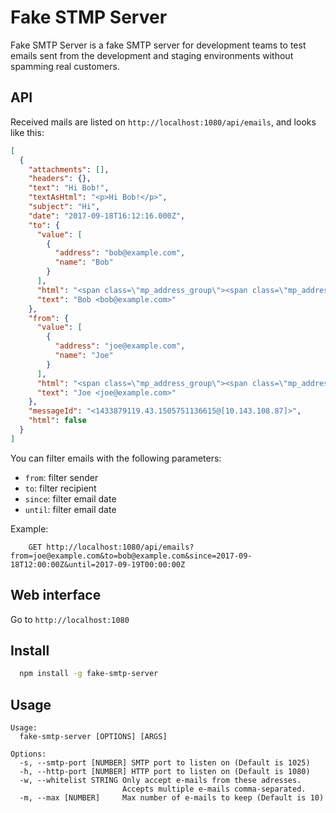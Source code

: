 
# Fake STMP Server

Fake SMTP Server is a fake SMTP server for development teams to test emails sent from the development and staging 
environments without spamming real customers.

## API

Received mails are listed on `http://localhost:1080/api/emails`, and looks like this:

```json
[
  {
    "attachments": [],
    "headers": {},
    "text": "Hi Bob!",
    "textAsHtml": "<p>Hi Bob!</p>",
    "subject": "Hi",
    "date": "2017-09-18T16:12:16.000Z",
    "to": {
      "value": [
        {
          "address": "bob@example.com",
          "name": "Bob"
        }
      ],
      "html": "<span class=\"mp_address_group\"><span class=\"mp_address_name\">Bob</span> &lt;<a href=\"mailto:bob@example.com\" class=\"mp_address_email\">bob@example.com</a>&gt;</span>",
      "text": "Bob <bob@example.com>"
    },
    "from": {
      "value": [
        {
          "address": "joe@example.com",
          "name": "Joe"
        }
      ],
      "html": "<span class=\"mp_address_group\"><span class=\"mp_address_name\">Joe</span> &lt;<a href=\"mailto:joe@example.com\" class=\"mp_address_email\">joe@example.com</a>&gt;</span>",
      "text": "Joe <joe@example.com>"
    },
    "messageId": "<1433879119.43.1505751136615@[10.143.108.87]>",
    "html": false
  }
]
```

You can filter emails with the following parameters:

 * `from`: filter sender
 * `to`: filter recipient
 * `since`: filter email date
 * `until`: filter email date
 
Example:

```
    GET http://localhost:1080/api/emails?from=joe@example.com&to=bob@example.com&since=2017-09-18T12:00:00Z&until=2017-09-19T00:00:00Z
```

## Web interface

Go to `http://localhost:1080`

## Install

```bash
  npm install -g fake-smtp-server
```

## Usage

    Usage:
      fake-smtp-server [OPTIONS] [ARGS]
    
    Options: 
      -s, --smtp-port [NUMBER] SMTP port to listen on (Default is 1025)
      -h, --http-port [NUMBER] HTTP port to listen on (Default is 1080)
      -w, --whitelist STRING Only accept e-mails from these adresses. 
                             Accepts multiple e-mails comma-separated.
      -m, --max [NUMBER]     Max number of e-mails to keep (Default is 10)
